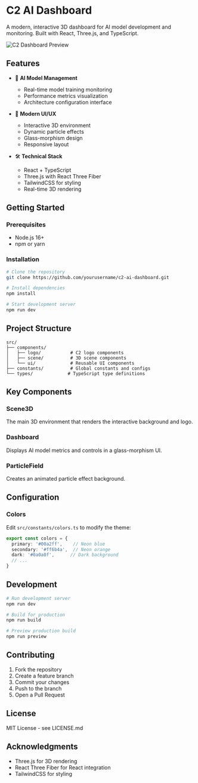 # C2 AI Dashboard

A modern, interactive 3D dashboard for AI model development and monitoring. Built with React, Three.js, and TypeScript.

![C2 Dashboard Preview](preview.png)

## Features

- 🤖 **AI Model Management**
  - Real-time model training monitoring
  - Performance metrics visualization
  - Architecture configuration interface

- 🎨 **Modern UI/UX**
  - Interactive 3D environment
  - Dynamic particle effects
  - Glass-morphism design
  - Responsive layout

- 🛠 **Technical Stack**
  - React + TypeScript
  - Three.js with React Three Fiber
  - TailwindCSS for styling
  - Real-time 3D rendering

## Getting Started

### Prerequisites

- Node.js 16+
- npm or yarn

### Installation

```bash
# Clone the repository
git clone https://github.com/yourusername/c2-ai-dashboard.git

# Install dependencies
npm install

# Start development server
npm run dev
```

## Project Structure

```
src/
├── components/
│   ├── logo/           # C2 logo components
│   ├── scene/          # 3D scene components
│   └── ui/             # Reusable UI components
├── constants/          # Global constants and configs
└── types/             # TypeScript type definitions
```

## Key Components

### Scene3D
The main 3D environment that renders the interactive background and logo.

### Dashboard
Displays AI model metrics and controls in a glass-morphism UI.

### ParticleField
Creates an animated particle effect background.

## Configuration

### Colors
Edit `src/constants/colors.ts` to modify the theme:

```typescript
export const colors = {
  primary: '#00a2ff',    // Neon blue
  secondary: '#ff6b4a',  // Neon orange
  dark: '#0a0a0f',      // Dark background
  // ...
}
```

## Development

```bash
# Run development server
npm run dev

# Build for production
npm run build

# Preview production build
npm run preview
```

## Contributing

1. Fork the repository
2. Create a feature branch
3. Commit your changes
4. Push to the branch
5. Open a Pull Request

## License

MIT License - see LICENSE.md

## Acknowledgments

- Three.js for 3D rendering
- React Three Fiber for React integration
- TailwindCSS for styling